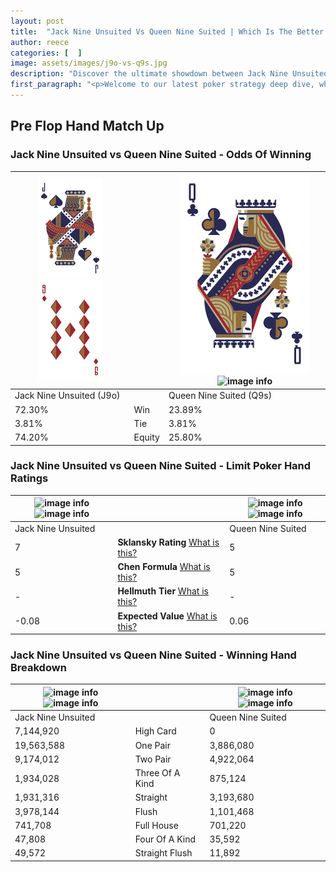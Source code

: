 ```yaml
---
layout: post
title:  "Jack Nine Unsuited Vs Queen Nine Suited | Which Is The Better Hand In Poker? A Complete Guide"
author: reece
categories: [  ]
image: assets/images/j9o-vs-q9s.jpg
description: "Discover the ultimate showdown between Jack Nine Unsuited and Queen Nine Suited in poker! Uncover the odds, strategies, and scenarios where one hand triumphs over the other. Get ready to up your poker game with this thrilling analysis."
first_paragraph: "<p>Welcome to our latest poker strategy deep dive, where we're pitting two distinct hands against each other in a high-stakes showdown: Jack Nine Unsuited vs Queen Nine Suited.</p><p>In the dynamic world of poker, every decision counts, and knowing which hand holds the upper hand is key to your success at the table.</p><p>In this article, we'll dissect these two hands, explore the scenarios where one dominates the other, and equip you with the knowledge to make strategic choices that can tip the odds in your favor.</p><p>Get ready to unravel the intriguing dynamics of these poker hands and elevate your game to new heights.</p>"
---
```




[comment]: # (sp0)

## Pre Flop Hand Match Up

<div class="table hand-ratings" markdown="1"> 



### Jack Nine Unsuited vs Queen Nine Suited - Odds Of Winning


    
| ![image info](assets/images/hand1/J.png) ![image info](assets/images/hand1/9o.png) |  | ![image info](assets/images/hand2/Q.png) ![image info](assets/images/hand2/9s.png) |
| -------- | -------- | -------- |
| Jack Nine Unsuited (J9o) |  | Queen Nine Suited (Q9s) |
| 72.30% | Win | 23.89% |
| 3.81% | Tie | 3.81% |
| 74.20% | Equity | 25.80% |




[comment]: # (sp1)



### Jack Nine Unsuited vs Queen Nine Suited - Limit Poker Hand Ratings


    
| ![image info](https://www.riverpairs.com/assets/images/hand1/J.png) ![image info](https://www.riverpairs.com/assets/images/hand1/9o.png) |  | ![image info](https://www.riverpairs.com/assets/images/hand2/Q.png) ![image info](https://www.riverpairs.com/assets/images/hand2/9s.png) |
| -------- | -------- | -------- |
| Jack Nine Unsuited |  | Queen Nine Suited |
| 7 | **Sklansky Rating** [What is this?](/sklansky-rating-explained) | 5 |
| 5 | **Chen Formula** [What is this?](/chen-formula-explained) | 5 |
| - | **Hellmuth Tier** [What is this?](/Hellmuth-tier-explained) | - |
| -0.08 | **Expected Value** [What is this?](/expected-value-explained) | 0.06 |




[comment]: # (sp2)



### Jack Nine Unsuited vs Queen Nine Suited - Winning Hand Breakdown


    
| ![image info](https://www.riverpairs.com/assets/images/hand1/J.png) ![image info](https://www.riverpairs.com/assets/images/hand1/9o.png) |  | ![image info](https://www.riverpairs.com/assets/images/hand2/Q.png) ![image info](https://www.riverpairs.com/assets/images/hand2/9s.png) |
| -------- | -------- | -------- |
| Jack Nine Unsuited |  | Queen Nine Suited |
| 7,144,920 | High Card | 0 |
| 19,563,588 | One Pair | 3,886,080 |
| 9,174,012 | Two Pair | 4,922,064 |
| 1,934,028 | Three Of A Kind | 875,124 |
| 1,931,316 | Straight | 3,193,680 |
| 3,978,144 | Flush | 1,101,468 |
| 741,708 | Full House | 701,220 |
| 47,808 | Four Of A Kind | 35,592 |
| 49,572 | Straight Flush | 11,892 |




[comment]: # (sp3)



</div>

[comment]: # (sp4)



[comment]: # (sp5)

